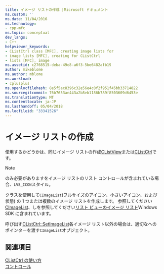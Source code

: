 ```yaml
---
title: イメージ リストの作成 |Microsoft ドキュメント
ms.custom: ''
ms.date: 11/04/2016
ms.technology:
- cpp-mfc
ms.topic: conceptual
dev_langs:
- C++
helpviewer_keywords:
- CListCtrl class [MFC], creating image lists for
- image lists [MFC], creating for CListCtrl
- lists [MFC], image
ms.assetid: c2768515-deba-49e8-a6f3-5be6482afb19
author: mikeblome
ms.author: mblome
ms.workload:
- cplusplus
ms.openlocfilehash: 8e5f5ac8396c32e56e4c0f2f951f45bb33714822
ms.sourcegitcommit: 76b7653ae443a2b8eb1186b789f8503609d6453e
ms.translationtype: MT
ms.contentlocale: ja-JP
ms.lasthandoff: 05/04/2018
ms.locfileid: "33341526"
---
```

# <a name="creating-the-image-lists"></a>イメージ リストの作成
使用するかどうかは、同じイメージ リストの作成[CListView](../mfc/reference/clistview-class.md)または[CListCtrl](../mfc/reference/clistctrl-class.md)です。  
  
> [!NOTE]
>  のみ必要がありますをイメージ リストのリスト コントロールが含まれている場合、`LVS_ICON`スタイル。  
  
 クラスを使用して`CImageList`(フルサイズのアイコン、小さいアイコン、および状態) の 1 つまたは複数のイメージ リストを作成します。 参照してください[CImageList](../mfc/reference/cimagelist-class.md)、しを参照してください[リスト ビューのイメージ リスト](http://msdn.microsoft.com/library/windows/desktop/bb774736)Windows SDK に含まれています。  
  
 呼び出す[CListCtrl::SetImageList](../mfc/reference/clistctrl-class.md#setimagelist)各イメージ リスト以外の場合は、適切なへのポインターを渡す`CImageList`オブジェクト。  
  
## <a name="see-also"></a>関連項目  
 [CListCtrl の使い方](../mfc/using-clistctrl.md)   
 [コントロール](../mfc/controls-mfc.md)

